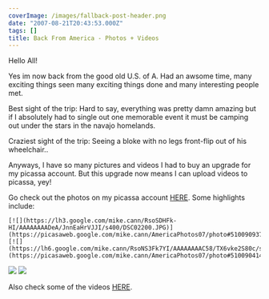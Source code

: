 ```yaml
---
coverImage: /images/fallback-post-header.png
date: "2007-08-21T20:43:53.000Z"
tags: []
title: Back From America - Photos + Videos
---
```


Hello All!

Yes im now back from the good old U.S. of A. Had an awsome time, many exciting things seen many exciting things done and many interesting people met.

<!-- more -->

Best sight of the trip: Hard to say, everything was pretty damn amazing but if I absolutely had to single out one memorable event it must be camping out under the stars in the navajo homelands.

Craziest sight of the trip: Seeing a bloke with no legs front-flip out of his wheelchair..

Anyways, I have so many pictures and videos I had to buy an upgrade for my picassa account. But this upgrade now means I can upload videos to picassa, yey!

Go check out the photos on my picassa account [HERE](https://picasaweb.google.com/mike.cann/AmericaPhotos07). Some highlights include:

    [![](https://lh3.google.com/mike.cann/RsoSDHFk-HI/AAAAAAAADeA/JnnEaHrVJJI/s400/DSC02200.JPG)](https://picasaweb.google.com/mike.cann/AmericaPhotos07/photo#5100909372601858162)    [![](https://lh6.google.com/mike.cann/RsoNS3Fk7YI/AAAAAAAAC58/TX6vke2S80c/s400/DSC01939.JPG)](https://picasaweb.google.com/mike.cann/AmericaPhotos07/photo#5100904145626656130)

[![](https://lh6.google.com/mike.cann/RsoLQ3Fk6OI/AAAAAAAACrQ/HpKksYQNr_E/s400/DSC01816.JPG)](https://picasaweb.google.com/mike.cann/AmericaPhotos07/photo#5100901912243661026) [![](https://lh3.google.com/mike.cann/RsoLgHFk6YI/AAAAAAAACtY/HLy1HtsmMIU/s400/DSC01833.JPG)](https://picasaweb.google.com/mike.cann/AmericaPhotos07/photo#5100902174236666242)

Also check some of the videos [HERE](https://picasaweb.google.com/mike.cann/AmericaVideos07).
